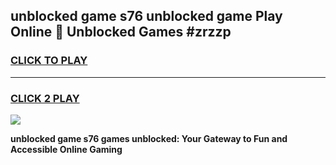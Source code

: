 
## unblocked game s76 unblocked game Play Online 👋 Unblocked Games #zrzzp
<h3>
<a href="https://premium.freeplayer.one?title=unblocked_game_s76&ref=21F">CLICK TO PLAY</a></h3>
<hr>

<h3>
<a href="https://premium.freeplayer.one?title=unblocked_game_s76&ref=21F">CLICK 2 PLAY</a>
  
</h3>

<a href="https://premium.freeplayer.one?title=unblocked_game_s76&ref=21F/"><img src="https://clearcache.store/games.png"></a>


**unblocked game s76 games unblocked: Your Gateway to Fun and Accessible Online Gaming**
